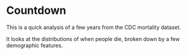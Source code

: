 # Countdown

This is a quick analysis of a few years from the CDC mortality dataset.

It looks at the distributions of when people die, broken down by a few demographic features. 

